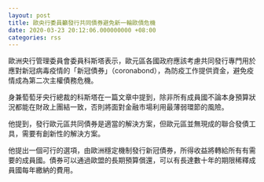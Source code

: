 ```yaml
---
layout: post
title: 歐央行委員籲發行共同債券避免新一輪歐債危機
date: 2020-03-23 20:12:06.000000000 +08:00
categories: rss
---
```


歐洲央行管理委員會委員科斯塔表示，歐元區各國政府應該考慮共同發行專門用於應對新冠病毒疫情的「新冠債券」（coronabond），為防疫工作提供資金，避免疫情成為第二次主權債務危機。

身兼萄萄牙央行總裁的科斯塔在一篇文章中提到，除非所有成員國不論本身預算狀況都能在財政上團結一致，否則將面對金融市場利用最薄弱環節的風險。

他提到，發行歐元區共同債券是適當的解決方案，但歐元區並無現成的聯合發債工具，需要有創新性的解決方案。

他提出一個可行的選項，由歐洲穩定機制發行新冠債券，所得收益將轉給所有有需要的成員國。債券可以通過歐盟的長期預算償還，可以有長達數十年的期限稀釋成員國每年繳納的費用。
